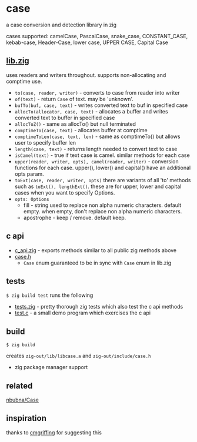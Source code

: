 # case
a case conversion and detection library in zig

cases supported: camelCase, PascalCase, snake_case, CONSTANT_CASE, kebab-case, Header-Case, lower case, UPPER CASE, Capital Case

## [lib.zig](src/lib.zig)

uses readers and writers throughout. supports non-allocating and comptime use. 

* `to(case, reader, writer)` - converts to case from reader into writer
* `of(text)` - return `Case` of text. may be 'unknown'.
* `bufTo(buf, case, text)` - writes converted text to buf in specified case
* `allocTo(allocator, case, text)` - allocates a buffer and writes converted text to buffer in specified case
* `allocToZ()` - same as allocTo() but null terminated
* `comptimeTo(case, text)` - allocates buffer at comptime
* `comptimeToLen(case, text, len)` - same as comptimeTo() but allows user to specify buffer len
* `length(case, text)` - returns length needed to convert text to case
* `isCamel(text)` - true if text case is camel. similar methods for each case
* `upper(reader, writer, opts), camel(reader, writer)` - conversion functions for each case. upper(), lower() and capital() have an additional opts param.
* `toExt(case, reader, writer, opts)` there are variants of all 'to' methods such as `toExt(), lengthExt()`. these are for upper, lower and capital cases when you want to specify Options.
* `opts: Options`
  * fill - string used to replace non alpha numeric characters.  default empty.  when empty, don't replace non alpha numeric characters.
  * apostrophe - keep / remove.  default keep.

## c api

* [c_api.zig](src/c_api.zig) - exports methods similar to all public zig methods above
* [case.h](src/case.h)
  * `Case` enum guaranteed to be in sync with `Case` enum in lib.zig

## tests

`$ zig build test` runs the following
  * [tests.zig](src/tests.zig) - pretty thorough zig tests which also test the c api methods
  * [test.c](src/test.c) - a small demo program which exercises the c api


## build 
`$ zig build`

creates `zig-out/lib/libcase.a` and `zig-out/include/case.h`

* zig package manager support

## related
[nbubna/Case](https://github.com/nbubna/Case)

## inspiration
thanks to [cmgriffing](https://github.com/cmgriffing) for suggesting this
